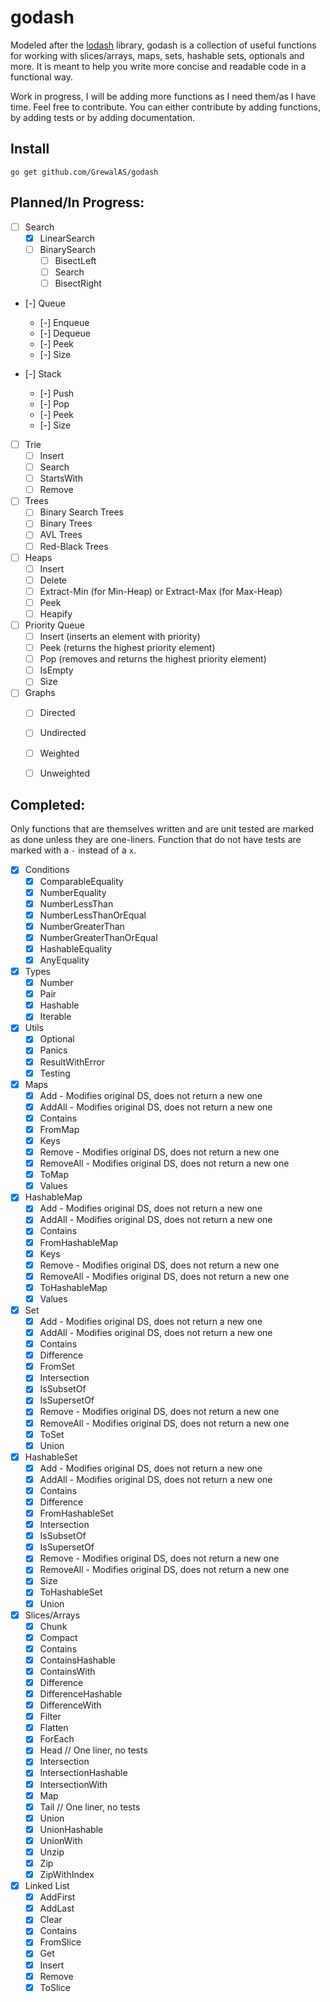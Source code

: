 # godash

Modeled after the [lodash](https://lodash.com/) library, godash is a collection of useful functions for working with
slices/arrays, maps, sets, hashable sets, optionals and more. It is meant to help you write more concise and readable
code in a functional way.

Work in progress, I will be adding more functions as I need them/as I have time.
Feel free to contribute. You can either contribute by adding functions, by adding tests or by adding documentation.

## Install

```shell
go get github.com/GrewalAS/godash
```

## Planned/In Progress:
- [ ] Search
    - [x] LinearSearch
    - [ ] BinarySearch
        - [ ] BisectLeft
        - [ ] Search
        - [ ] BisectRight

- [-] Queue
    - [-] Enqueue
    - [-] Dequeue
    - [-] Peek
    - [-] Size

- [-] Stack
    - [-] Push
    - [-] Pop
    - [-] Peek
    - [-] Size

- [ ] Trie
    - [ ] Insert
    - [ ] Search
    - [ ] StartsWith
    - [ ] Remove

- [ ] Trees
    - [ ] Binary Search Trees
    - [ ] Binary Trees
    - [ ] AVL Trees
    - [ ] Red-Black Trees

- [ ] Heaps
    - [ ] Insert
    - [ ] Delete
    - [ ] Extract-Min (for Min-Heap) or Extract-Max (for Max-Heap)
    - [ ] Peek
    - [ ] Heapify

- [ ] Priority Queue
    - [ ] Insert (inserts an element with priority)
    - [ ] Peek (returns the highest priority element)
    - [ ] Pop (removes and returns the highest priority element)
    - [ ] IsEmpty
    - [ ] Size

- [ ] Graphs
    - [ ] Directed
    - [ ] Undirected
    - [ ] Weighted
    - [ ] Unweighted


## Completed:

Only functions that are themselves written and are unit tested are marked as done unless they are one-liners. Function
that do not have tests are marked with a `-` instead of a `x`.

- [x] Conditions
    - [x] ComparableEquality
    - [x] NumberEquality
    - [x] NumberLessThan
    - [x] NumberLessThanOrEqual
    - [x] NumberGreaterThan
    - [x] NumberGreaterThanOrEqual
    - [x] HashableEquality
    - [x] AnyEquality

- [x] Types
    - [x] Number
    - [x] Pair
    - [x] Hashable
    - [x] Iterable

- [x] Utils
    - [x] Optional
    - [x] Panics
    - [x] ResultWithError
    - [x] Testing

- [x] Maps
    - [x] Add - Modifies original DS, does not return a new one
    - [x] AddAll - Modifies original DS, does not return a new one
    - [x] Contains
    - [x] FromMap
    - [x] Keys
    - [x] Remove - Modifies original DS, does not return a new one
    - [x] RemoveAll - Modifies original DS, does not return a new one
    - [x] ToMap
    - [x] Values

- [x] HashableMap
    - [x] Add - Modifies original DS, does not return a new one
    - [x] AddAll - Modifies original DS, does not return a new one
    - [x] Contains
    - [x] FromHashableMap
    - [x] Keys
    - [x] Remove - Modifies original DS, does not return a new one
    - [x] RemoveAll - Modifies original DS, does not return a new one
    - [x] ToHashableMap
    - [x] Values

- [x] Set
    - [x] Add - Modifies original DS, does not return a new one
    - [x] AddAll - Modifies original DS, does not return a new one
    - [x] Contains
    - [x] Difference
    - [x] FromSet
    - [x] Intersection
    - [x] IsSubsetOf
    - [x] IsSupersetOf
    - [x] Remove - Modifies original DS, does not return a new one
    - [x] RemoveAll - Modifies original DS, does not return a new one
    - [x] ToSet
    - [x] Union

- [x] HashableSet
    - [x] Add - Modifies original DS, does not return a new one
    - [x] AddAll - Modifies original DS, does not return a new one
    - [x] Contains
    - [x] Difference
    - [x] FromHashableSet
    - [x] Intersection
    - [x] IsSubsetOf
    - [x] IsSupersetOf
    - [x] Remove - Modifies original DS, does not return a new one
    - [x] RemoveAll - Modifies original DS, does not return a new one
    - [x] Size
    - [x] ToHashableSet
    - [x] Union

- [x] Slices/Arrays
    - [x] Chunk
    - [x] Compact
    - [x] Contains
    - [x] ContainsHashable
    - [x] ContainsWith
    - [x] Difference
    - [x] DifferenceHashable
    - [x] DifferenceWith
    - [x] Filter
    - [x] Flatten
    - [x] ForEach
    - [x] Head // One liner, no tests
    - [x] Intersection
    - [x] IntersectionHashable
    - [x] IntersectionWith
    - [x] Map
    - [x] Tail // One liner, no tests
    - [x] Union
    - [x] UnionHashable
    - [x] UnionWith
    - [x] Unzip
    - [x] Zip
    - [x] ZipWithIndex

- [x] Linked List
    - [x] AddFirst
    - [x] AddLast
    - [x] Clear
    - [x] Contains
    - [x] FromSlice
    - [x] Get
    - [x] Insert
    - [x] Remove
    - [x] ToSlice
